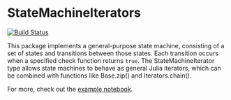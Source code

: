 # StateMachineIterators

[![Build Status](https://travis-ci.org/rdeits/StateMachineIterators.jl.svg?branch=master)](https://travis-ci.org/rdeits/StateMachineIterators.jl)

This package implements a general-purpose state machine, consisting of a set of states and transitions between those states. Each transition occurs when a specified check function returns `true`. The StateMachineIterator type allows state machines to behave as general Julia iterators, which can be combined with functions like Base.zip() and Iterators.chain().

For more, check out the [example notebook](https://github.com/rdeits/StateMachineIterators.jl/blob/master/examples/state_machines.ipynb). 
